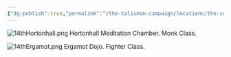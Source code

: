 ```yaml
---
{"dg-publish":true,"permalink":"/the-talisman-campaign/locations/the-sunken-spire/levels-players/14th-classrooms-h-and-e/","noteIcon":""}
---
```


![14thHortonhall.png](/img/user/The%20Talisman%20Campaign/Locations/The%20Sunken%20Spire/Levels%20(Players)/14thHortonhall.png)
Hortonhall Meditation Chamber. Monk Class.

![14thErgamot.png](/img/user/The%20Talisman%20Campaign/Locations/The%20Sunken%20Spire/Levels%20(Players)/14thErgamot.png)
Ergamot Dojo. Fighter Class.

